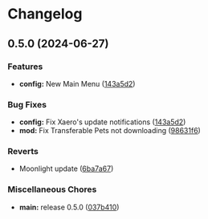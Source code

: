 # Changelog

## 0.5.0 (2024-06-27)


### Features

* **config:** New Main Menu ([143a5d2](https://github.com/tazta2ra/bluelotus-beyond/commit/143a5d24aa310abc5810b500eda66ff490581c16))


### Bug Fixes

* **config:** Fix Xaero's update notifications ([143a5d2](https://github.com/tazta2ra/bluelotus-beyond/commit/143a5d24aa310abc5810b500eda66ff490581c16))
* **mod:** Fix Transferable Pets not downloading ([98631f6](https://github.com/tazta2ra/bluelotus-beyond/commit/98631f6779a507858af6301fd2ef529ded8b983b))


### Reverts

* Moonlight update ([6ba7a67](https://github.com/tazta2ra/bluelotus-beyond/commit/6ba7a674e2933446c186e902f491ccb3bed4a169))


### Miscellaneous Chores

* **main:** release 0.5.0 ([037b410](https://github.com/tazta2ra/bluelotus-beyond/commit/037b4105513c6a89423a7edef04d4e43ab346d39))

